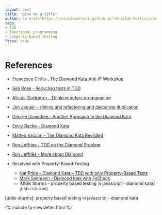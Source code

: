 ```yaml
---
layout: post
title: "give me a title"
author: <a href="https://arialdomartini.github.io">Arialdo Martini</a>
tags:
- tdd
- functional programming
- property-based testing
ftrou: true
---
```


<!--more-->


# References


* [Francesco Cirillo - The Diamond Kata  Anti-IF Workshop][cirillo] 
* [Seb Rose - Recycling tests in TDD][seb-rose]
* [Alistair Cockburn - Thinking before programming][alistair-cockburn]
* [Jon Jagger - sliming and refactoring and deliberate duplication][jon-jagger]
* [George Dinwiddie -  Another Approach to the Diamond Kata][george-dinwiddie]
* [Emily Bache - Diamond Kata][emily-bache]
* [Matteo Vaccari - The Diamond Kata Revisited][matteo-vaccari]
* [Ron Jeffries - TDD on the Diamond Problem][ron-jeffries-1]
* [Ron Jeffries - More about Diamond][ron-jeffries-2]

* Resolved with Property-Based Testing
  * [Nat Price - Diamond Kata – TDD with only Property-Based Tests][nat-price]
  * [Mark Seemann - Diamond kata with FsCheck][mark-seemann]
  * [Uldis Sturms - property based testing in javascript - diamond kata][uldis-sturms]
  
  
[cirillo]: https://www.antiifprogramming.com/anti-if-workshop-the-diamond-kata.php
[seb-rose]: https://claysnow.co.uk/recycling-tests-in-tdd/
[alistair-cockburn]: https://web.archive.org/web/20170621004437/http://alistair.cockburn.us/Thinking+before+programming
[jon-jagger]: https://jonjagger.blogspot.com/2012/06/sliming-and-refactoring-and-deliberate.html
[george-dinwiddie]: https://blog.gdinwiddie.com/2014/11/30/another-approach-to-the-diamond-kata/
[emily-bache]: https://github.com/emilybache/DiamondKata
[matteo-vaccari]: https://matteo.vaccari.name/posts/the-diamond-kata-revisited/
[ron-jeffries-1]: https://ronjeffries.com/articles/tdd-diamond/
[ron-jeffries-2]: https://ronjeffries.com/articles/more-diamond/

[nat-price]: https://semaphoreci.com/community/tutorials/diamond-kata-tdd-with-only-property-based-tests
[mark-seemann]: https://blog.ploeh.dk/2015/01/10/diamond-kata-with-fscheck/
[uldis-sturms]: property based testing in javascript - diamond kata



{% include fp-newsletter.html %}

